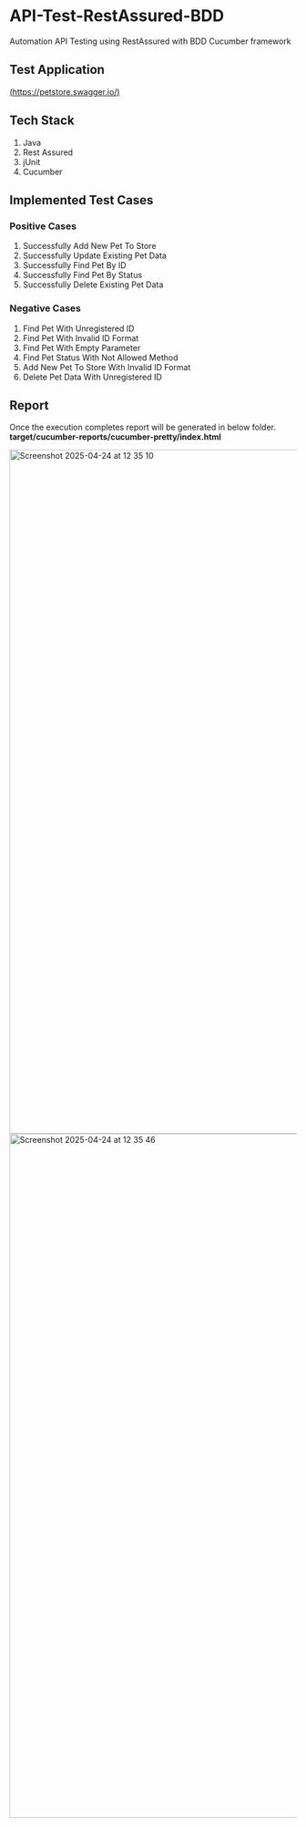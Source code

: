 # API-Test-RestAssured-BDD
Automation API Testing using RestAssured with BDD Cucumber framework

## Test Application
[(https://petstore.swagger.io/)](https://petstore.swagger.io/)

## Tech Stack
1. Java
2. Rest Assured 
3. jUnit
4. Cucumber

## Implemented Test Cases
### Positive Cases
1. Successfully Add New Pet To Store
2. Successfully Update Existing Pet Data
3. Successfully Find Pet By ID
4. Successfully Find Pet By Status
5. Successfully Delete Existing Pet Data

### Negative Cases
1. Find Pet With Unregistered ID
2. Find Pet With Invalid ID Format
3. Find Pet With Empty Parameter
4. Find Pet Status With Not Allowed Method
5. Add New Pet To Store With Invalid ID Format
6. Delete Pet Data With Unregistered ID

## Report
Once the execution completes report will be generated in below folder.
**target/cucumber-reports/cucumber-pretty/index.html**

<img width="1200" alt="Screenshot 2025-04-24 at 12 35 10" src="https://github.com/user-attachments/assets/423232ed-ce96-4f9c-affd-80ae982083d0" />
<img width="1200" alt="Screenshot 2025-04-24 at 12 35 46" src="https://github.com/user-attachments/assets/833626d5-cff0-4441-8c3c-92b88746728b" />



